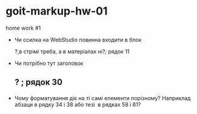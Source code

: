 # goit-markup-hw-01

home work #1

- Чи ссилка на WebStudio повинна входити в блок <nav>?,в стрімі треба, а в матеріалах ні?; рядок 11

- Чи потрібно тут заголовок <h2>? ; рядок 30

- Чому форматування діє на ті самі елементи порізному? Наприклад абзаци в рядку 34 і 38 або тезі
  <img> в рядках 58 і 61?
